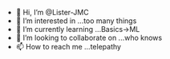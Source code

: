 - 👋 Hi, I’m @Lister-JMC
- 👀 I’m interested in ...too many things
- 🌱 I’m currently learning ...Basics->ML
- 💞️ I’m looking to collaborate on ...who knows
- 📫 How to reach me ...telepathy

<!---
Lister-JMC/Lister-JMC is a ✨ special ✨ repository because its `README.md` (this file) appears on your GitHub profile.
You can click the Preview link to take a look at your changes.
--->
